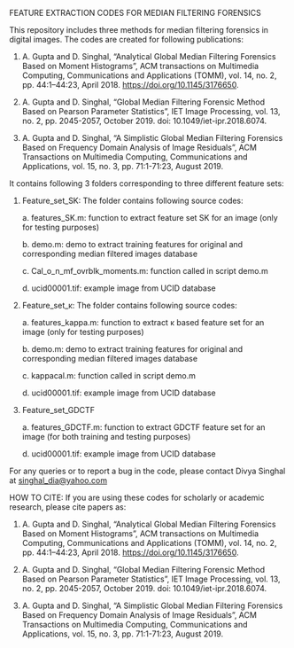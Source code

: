 FEATURE EXTRACTION CODES FOR MEDIAN FILTERING FORENSICS

This repository includes three methods for median filtering forensics in digital images. The codes are created for following publications:

1. A. Gupta and D. Singhal, “Analytical Global Median Filtering Forensics Based on Moment Histograms”, ACM transactions on Multimedia Computing, Communications and Applications (TOMM), vol. 14, no. 2, pp. 44:1–44:23, April 2018. https://doi.org/10.1145/3176650. 

2. A. Gupta and D. Singhal, “Global Median Filtering Forensic Method Based on Pearson Parameter Statistics”, IET Image Processing, vol. 13, no. 2, pp. 2045-2057, October 2019. doi: 10.1049/iet-ipr.2018.6074.

3. A. Gupta and D. Singhal, “A Simplistic Global Median Filtering Forensics Based on Frequency Domain Analysis of Image Residuals”, ACM Transactions on Multimedia Computing, Communications and Applications, vol. 15, no. 3, pp. 71:1-71:23, August 2019. 


It contains following 3 folders corresponding to three different feature sets:

1. Feature_set_SK: The folder contains following source codes:
    
    a. features_SK.m: function to extract feature set SK for an image (only for testing purposes)
    
    b. demo.m: demo to extract training features for original and corresponding median filtered images database
    
    c. Cal_o_n_mf_ovrblk_moments.m: function called in script demo.m
    
    d. ucid00001.tif: example image from UCID database
    
2. Feature_set_κ: The folder contains following source codes:

    a. features_kappa.m: function to extract κ based feature set for an image (only for testing purposes)
    
    b. demo.m: demo to extract training features for original and corresponding median filtered images database
    
    c. kappacal.m: function called in script demo.m
    
    d. ucid00001.tif: example image from UCID database
    
3. Feature_set_GDCTF

    a. features_GDCTF.m: function to extract GDCTF feature set for an image (for both training and testing purposes)
    
    d. ucid00001.tif: example image from UCID database
    

For any queries or to report a bug in the code, please contact Divya Singhal at singhal_dia@yahoo.com
    

HOW TO CITE:
If you are using these codes for scholarly or academic research, please cite papers as:

1. A. Gupta and D. Singhal, “Analytical Global Median Filtering Forensics Based on Moment Histograms”, ACM transactions on Multimedia Computing, Communications and Applications (TOMM), vol. 14, no. 2, pp. 44:1–44:23, April 2018. https://doi.org/10.1145/3176650. 

2. A. Gupta and D. Singhal, “Global Median Filtering Forensic Method Based on Pearson Parameter Statistics”, IET Image Processing, vol. 13, no. 2, pp. 2045-2057, October 2019. doi: 10.1049/iet-ipr.2018.6074.

3. A. Gupta and D. Singhal, “A Simplistic Global Median Filtering Forensics Based on Frequency Domain Analysis of Image Residuals”, ACM Transactions on Multimedia Computing, Communications and Applications, vol. 15, no. 3, pp. 71:1-71:23, August 2019.

